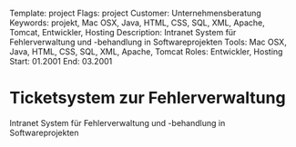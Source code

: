 Template: project
Flags: project
Customer: Unternehmensberatung
Keywords: projekt, Mac OSX, Java, HTML, CSS, SQL, XML, Apache, Tomcat, Entwickler, Hosting
Description: Intranet System für Fehlerverwaltung und -behandlung in Softwareprojekten
Tools: Mac OSX, Java, HTML, CSS, SQL, XML, Apache, Tomcat
Roles: Entwickler, Hosting
Start: 01.2001
End: 03.2001

# Ticketsystem zur Fehlerverwaltung

Intranet System für Fehlerverwaltung und -behandlung in Softwareprojekten


